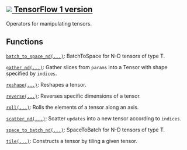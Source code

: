 [ ![](https://tensorflow.google.cn/images/tf_logo_32px.png) TensorFlow 1
version](/versions/r1.15/api_docs/python/tf/compat/v1/manip)  
---  
  
Operators for manipulating tensors.

## Functions

[`batch_to_space_nd(...)`](https://tensorflow.google.cn/api_docs/python/tf/compat/v1/batch_to_space_nd):
BatchToSpace for N-D tensors of type T.

[`gather_nd(...)`](https://tensorflow.google.cn/api_docs/python/tf/compat/v1/gather_nd):
Gather slices from `params` into a Tensor with shape specified by `indices`.

[`reshape(...)`](https://tensorflow.google.cn/api_docs/python/tf/reshape):
Reshapes a tensor.

[`reverse(...)`](https://tensorflow.google.cn/api_docs/python/tf/reverse):
Reverses specific dimensions of a tensor.

[`roll(...)`](https://tensorflow.google.cn/api_docs/python/tf/roll): Rolls the
elements of a tensor along an axis.

[`scatter_nd(...)`](https://tensorflow.google.cn/api_docs/python/tf/scatter_nd):
Scatter `updates` into a new tensor according to `indices`.

[`space_to_batch_nd(...)`](https://tensorflow.google.cn/api_docs/python/tf/space_to_batch_nd):
SpaceToBatch for N-D tensors of type T.

[`tile(...)`](https://tensorflow.google.cn/api_docs/python/tf/tile):
Constructs a tensor by tiling a given tensor.

